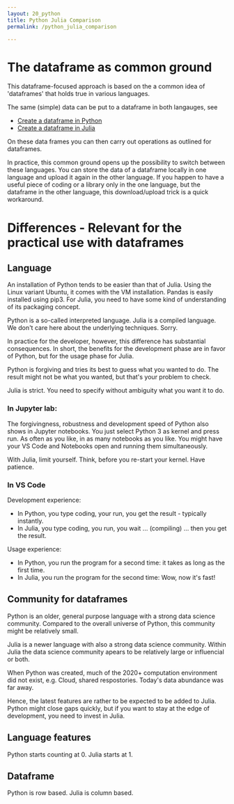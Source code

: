 ```yaml
---
layout: 20_python
title: Python Julia Comparison
permalink: /python_julia_comparison

---
```


# The dataframe as common ground

This dataframe-focused approach is based on the a common idea of 'dataframes' that holds true in various languages. 

The same (simple) data can be put to a dataframe in both langauges, see
- [Create a dataframe in Python](pandas_createDF)
- [Create a dataframe in Julia](julia_create)

On these data frames you can then carry out operations as outlined for dataframes.

In practice, this common ground opens up the possibility to switch between these languages.
You can store the data of a dataframe locally in one language and upload it again in the other language. If you happen to have a useful piece of coding or a library only in the one language, but the dataframe in the other language, this download/upload trick is a quick workaround.


# Differences - Relevant for the practical use with dataframes

## Language

An installation of Python tends to be easier than that of Julia. Using the Linux variant Ubuntu, it comes with the VM installation. Pandas is easily installed using pip3. For Julia, you need to have some kind of understanding of its packaging concept.

Python is a so-called interpreted language. Julia is a compiled language. 
We don't care here about the underlying techniques. Sorry. 

In practice for the developer, however, this difference has substantial consequences. In short, the benefits for the development phase are in favor of Python, but for the usage phase for Julia.

Python is forgiving and tries its best to guess what you wanted to do. The result might not be what you wanted, but that's your problem to check.

Julia is strict. You need to specify without ambiguity what you want it to do. 


### In Jupyter lab:

The forgivingness, robustness and development speed of Python also shows in Jupyter notebooks. You just select Python 3 as kernel and press run. As often as you like, in as many notebooks as you like. You might have your VS Code and Notebooks open and running them simultaneously.

With Julia, limit yourself. Think, before you re-start your kernel. Have patience.


### In VS Code

Development experience:
- In Python, you type coding, your run, you get the result - typically instantly.
- In Julia, you type coding, you run, you wait ... (compiling) ... then you get the result.

Usage experience:
- In Python, you run the program for a second time: it takes as long as the first time.
- In Julia, you run the program for the second time: Wow, now it's fast!


## Community for dataframes

Python is an older, general purpose language with a strong data science community. Compared to the overall universe of Python, this community might be relatively small.

Julia is a newer language with also a strong data science community. Within Julia the data science community apears to be relatively large or influencial or both.

When Python was created, much of the 2020+ computation environment did not exist, e.g. Cloud, shared respostories. Today's data abundance was far away. 

Hence, the latest features are rather to be expected to be added to Julia. Python might close gaps quickly, but if you want to stay at the edge of development, you need to invest in Julia. 


## Language features

Python starts counting at 0. Julia starts at 1. 



## Dataframe

Python is row based. Julia is column based.





